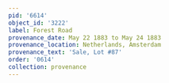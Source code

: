 ```yaml
---
pid: '6614'
object_id: '3222'
label: Forest Road
provenance_date: May 22 1883 to May 24 1883
provenance_location: Netherlands, Amsterdam
provenance_text: 'Sale, Lot #87'
order: '0614'
collection: provenance
---
```

